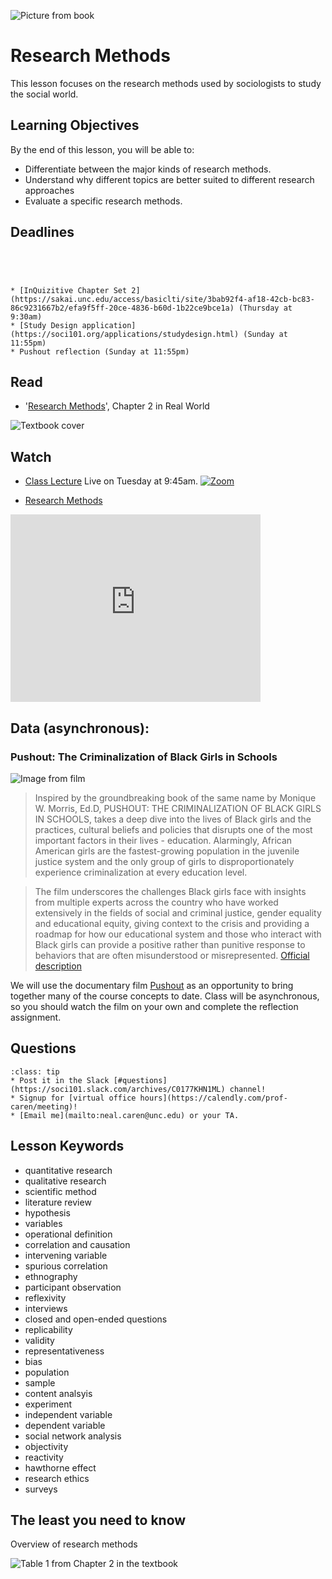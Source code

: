 ![Picture from book](../images/REALWORLD7_FIG02_CO.jpg)

# Research Methods

This lesson focuses on the research methods used by sociologists to study the social world.

## Learning Objectives

By the end of this lesson, you will be able to:     
* Differentiate between the major kinds of research methods.   
* Understand why different topics are better suited to different research approaches    
* Evaluate a specific research methods.        


## Deadlines

```{admonition} Be sure to hand these in before the deadline




* [InQuizitive Chapter Set 2](https://sakai.unc.edu/access/basiclti/site/3bab92f4-af18-42cb-bc83-86c9231667b2/efa9f5ff-20ce-4836-b60d-1b22ce9bce1a) (Thursday at 9:30am)
* [Study Design application](https://soci101.org/applications/studydesign.html) (Sunday at 11:55pm)
* Pushout reflection (Sunday at 11:55pm)

```

## Read
* '[Research Methods](https://ncia.wwnorton.com/87056)', Chapter 2 in Real World

![Textbook cover](https://cdn.wwnorton.com/dam_booktitles/733/img/cover/9780393419337_300.jpeg)



## Watch
* [Class Lecture](https://unc.zoom.us/j/96531859232) Live on Tuesday at 9:45am.
[![Zoom](https://cuit.columbia.edu/sites/default/files/styles/cu_crop/public/content/zoom-logo-transparent-6.png?itok=PJk3QEss)](https://unc.zoom.us/j/96531859232)



* [Research Methods](https://www.youtube.com/watch?v=Kqt-_ILgv5c)

<iframe
    width="400"
    height="300"
    src="https://www.youtube.com/embed/QwhK-iEyXYA"
    frameborder="0"
    allowfullscreen
></iframe>






## Data (asynchronous):
### Pushout: The Criminalization of Black Girls in Schools

![Image from film](https://pushoutfilm.com/wp-content/uploads/2019/09/pushout-poster.jpg)

> Inspired by the groundbreaking book of the same name by Monique W. Morris, Ed.D, PUSHOUT: THE CRIMINALIZATION OF BLACK GIRLS IN SCHOOLS, takes a deep dive into the lives of Black girls and the practices, cultural beliefs and policies that disrupts one of the most important factors in their lives - education. Alarmingly, African American girls are the fastest-growing population in the juvenile justice system and the only group of girls to disproportionately experience criminalization at every education level.

>  The film underscores the challenges Black girls face with insights from multiple experts across the country who have worked extensively in the fields of social and criminal justice, gender equality and educational equity, giving context to the crisis and providing a roadmap for how our educational system and those who interact with Black girls can provide a positive rather than punitive response to behaviors that are often misunderstood or misrepresented. [Official description](https://unc.kanopy.com/video/pushout-criminalization-black-girls-school-1)


We will use the documentary film [Pushout](https://unc.kanopy.com/video/pushout-criminalization-black-girls-school-1) as an opportunity to bring together many of the course concepts to date.   Class will be asynchronous, so you should watch the film on your own and complete the reflection assignment.






## Questions

```{admonition} If you have any questions at all about what you are supposed to do on this lesson, please remember I am here to help. Reach out any time so I can support your success.
:class: tip
* Post it in the Slack [#questions](https://soci101.slack.com/archives/C0177KHN1ML) channel!
* Signup for [virtual office hours](https://calendly.com/prof-caren/meeting)!
* [Email me](mailto:neal.caren@unc.edu) or your TA.
```


## Lesson Keywords

* quantitative research
* qualitative research
* scientific method
* literature review
* hypothesis
* variables
* operational definition
* correlation and causation
* intervening variable
* spurious correlation
* ethnography
* participant observation
* reflexivity
* interviews
* closed and open-ended questions
* replicability
* validity
* representativeness
* bias
* population
* sample
* content analsyis
* experiment
* independent variable
* dependent variable
* social network analysis
* objectivity
* reactivity
* hawthorne effect
* research ethics
* surveys



## The least you need to know
Overview of research methods

![Table 1 from Chapter 2 in the textbook](../images/REALWORLD7_TABLE02.01.png "Table 1 from Chapter 2 in the textbook")
